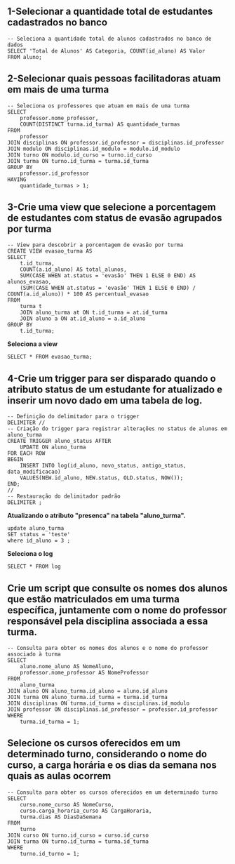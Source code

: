 ## 1-Selecionar a quantidade total de estudantes cadastrados no banco
```mysql
-- Seleciona a quantidade total de alunos cadastrados no banco de dados
SELECT 'Total de Alunos' AS Categoria, COUNT(id_aluno) AS Valor
FROM aluno;
```
## 2-Selecionar quais pessoas facilitadoras atuam em mais de uma turma
```mysql
-- Seleciona os professores que atuam em mais de uma turma
SELECT
    professor.nome_professor,
    COUNT(DISTINCT turma.id_turma) AS quantidade_turmas
FROM
    professor
JOIN disciplinas ON professor.id_professor = disciplinas.id_professor
JOIN modulo ON disciplinas.id_modulo = modulo.id_modulo
JOIN turno ON modulo.id_curso = turno.id_curso
JOIN turma ON turno.id_turma = turma.id_turma
GROUP BY
    professor.id_professor
HAVING
    quantidade_turmas > 1;
```
## 3-Crie uma view que selecione a porcentagem de estudantes com status de evasão agrupados por turma
```mysql
-- View para descobrir a porcentagem de evasão por turma
CREATE VIEW evasao_turma AS
SELECT
    t.id_turma,
    COUNT(a.id_aluno) AS total_alunos,
    SUM(CASE WHEN at.status = 'evasão' THEN 1 ELSE 0 END) AS alunos_evasao,
    (SUM(CASE WHEN at.status = 'evasão' THEN 1 ELSE 0 END) / COUNT(a.id_aluno)) * 100 AS percentual_evasao
FROM
    turma t
    JOIN aluno_turma at ON t.id_turma = at.id_turma
    JOIN aluno a ON at.id_aluno = a.id_aluno
GROUP BY
    t.id_turma;
```
**Seleciona a view**
```mysql
SELECT * FROM evasao_turma;
```
## 4-Crie um trigger para ser disparado quando o atributo status de um estudante for atualizado e inserir um novo dado em uma tabela de log.
```mysql
-- Definição do delimitador para o trigger
DELIMITER //
-- Criação do trigger para registrar alterações no status de alunos em aluno_turma
CREATE TRIGGER aluno_status AFTER
    UPDATE ON aluno_turma
FOR EACH ROW
BEGIN
    INSERT INTO log(id_aluno, novo_status, antigo_status, data_modificacao)
    VALUES(NEW.id_aluno, NEW.status, OLD.status, NOW());
END;
//
-- Restauração do delimitador padrão
DELIMITER ;
```
**Atualizando o atributo "presenca" na tabela "aluno_turma".**
```mysql
update aluno_turma
SET status = 'teste'
where id_aluno = 3 ;
```
**Seleciona o log**
```mysql
SELECT * FROM log
```
## Crie um script que consulte os nomes dos alunos que estão matriculados em uma turma específica, juntamente com o nome do professor responsável pela disciplina associada a essa turma.
```mysql
-- Consulta para obter os nomes dos alunos e o nome do professor associado à turma
SELECT 
    aluno.nome_aluno AS NomeAluno,
    professor.nome_professor AS NomeProfessor
FROM 
    aluno_turma
JOIN aluno ON aluno_turma.id_aluno = aluno.id_aluno
JOIN turma ON aluno_turma.id_turma = turma.id_turma
JOIN disciplinas ON turma.id_turma = disciplinas.id_modulo
JOIN professor ON disciplinas.id_professor = professor.id_professor
WHERE 
    turma.id_turma = 1;
```
## Selecione os cursos oferecidos em um determinado turno, considerando o nome do curso, a carga horária e os dias da semana nos quais as aulas ocorrem
```mysql
-- Consulta para obter os cursos oferecidos em um determinado turno
SELECT 
    curso.nome_curso AS NomeCurso,
    curso.carga_horaria_curso AS CargaHoraria,
    turma.dias AS DiasDaSemana
FROM 
    turno
JOIN curso ON turno.id_curso = curso.id_curso
JOIN turma ON turno.id_turma = turma.id_turma
WHERE 
    turno.id_turno = 1;
```
